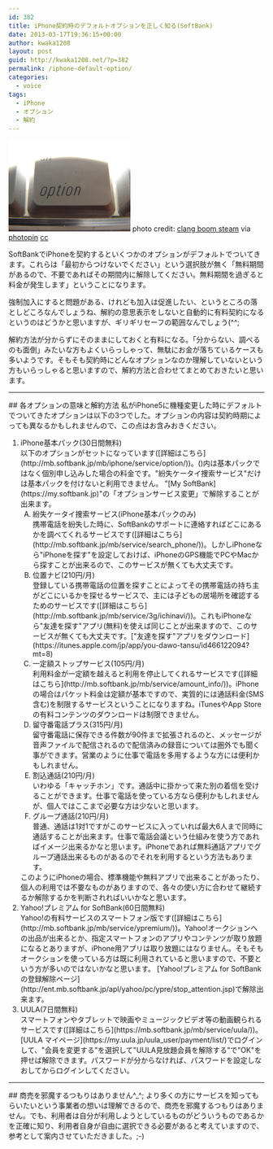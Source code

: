```yaml
---
id: 382
title: iPhone契約時のデフォルトオプションを正しく知る(SoftBank)
date: 2013-03-17T19:36:15+00:00
author: kwaka1208
layout: post
guid: http://kwaka1208.net/?p=382
permalink: /iphone-default-option/
categories:
  - voice
tags:
  - iPhone
  - オプション
  - 解約
---
```

![option](/assets/images/2013/03/small_549050685.jpg)
photo credit: [clang boom steam](http://www.flickr.com/photos/clangboomsteam/549050685/) via [photopin](http://photopin.com) [cc](http://creativecommons.org/licenses/by-nc-sa/2.0/)

SoftBankでiPhoneを契約するといくつかのオプションがデフォルトでついてきます。これらは「最初からつけないでください」という選択肢が無く「無料期間があるので、不要であればその期間内に解除してください。無料期間を過ぎると料金が発生します」ということになります。

強制加入にすると問題がある、けれども加入は促進したい、というところの落としどころなんでしょうね、解約の意思表示をしないと自動的に有料契約になるというのはどうかと思いますが、ギリギリセーフの範囲なんでしょう(^^;

解約方法が分からずにそのままにしておくと有料になる。「分からない、調べるのも面倒」みたいな方もよくいらっしゃって、無駄にお金が落ちているケースも多いようです。そもそも契約時にどんなオプションなのか理解していないという方もいらっしゃると思いますので、解約方法と合わせてまとめておきたいと思います。
<hr>
## 各オプションの意味と解約方法
私がiPhone5に機種変更した時にデフォルトでついてきたオプションは以下の3つでした。オプションの内容は契約時期によっても異なるかもしれませんので、この点はお含みおきください。
<ol>
<li>iPhone基本パック(30日間無料)<br />
以下のオプションがセットになっています([詳細はこちら](http://mb.softbank.jp/mb/iphone/service/option/))。()内は基本パックではなく個別申し込みした場合の料金です。"紛失ケータイ捜索サービス"だけは基本パックを付けないと利用できません。

<span class="emphasis">
"[My SoftBank](https://my.softbank.jp)"の「オプションサービス変更」で解除することが出来ます。</span>

<ol type="A">
<li>紛失ケータイ捜索サービス(iPhone基本パックのみ)<br />
携帯電話を紛失した時に、SoftBankのサポートに連絡すればどこにあるかを調べてくれるサービスです([詳細はこちら](http://mb.softbank.jp/mb/service/search_phone/))。しかしiPhoneなら"iPhoneを探す"を設定しておけば、iPhoneのGPS機能でPCやMacから探すことが出来るので、このサービスが無くても大丈夫です。
</li>
<li>位置ナビ(210円/月)<br />登録している携帯電話の位置を探すことによってその携帯電話の持ち主がどこにいるかを探せるサービスで、主には子どもの居場所を確認するためのサービスです([詳細はこちら](http://mb.softbank.jp/mb/service/3g/ichinavi/))。これもiPhoneなら"友達を探す"アプリ(無料)を使えば同じことが出来ますので、このサービスが無くても大丈夫です。["友達を探す"アプリをダウンロード](https://itunes.apple.com/jp/app/you-dawo-tansu/id466122094?mt=8)
</li>
<li>一定額ストップサービス(105円/月)<br />利用料金が一定額を越えると利用を停止してくれるサービスです([詳細はこちら](http://mb.softbank.jp/mb/service/amount_info/))。iPhoneの場合はパケット料金は定額が基本ですので、実質的には通話料金(SMS含む)を制限するサービスということになりますね。iTunesやApp Storeの有料コンテンツのダウンロードは制限できません。
</li>
<li>留守番電話プラス(315円/月)<br />
留守番電話に保存できる件数が90件まで拡張されるのと、メッセージが音声ファイルで配信されるので配信済みの録音については圏外でも聞く事ができます。営業のように仕事で電話を多用するような方には便利かもしれません。
</li>
<li>割込通話(210円/月)<br />
いわゆる「キャッチホン」です。通話中に掛かって来た別の着信を受けることができます。仕事で電話を使っている方なら便利かもしれませんが、個人ではここまで必要な方は少ないと思います。</li>
<li>グループ通話(210円/月)<br />
普通、通話は1対1ですがこのサービスに入っていれば最大6人まで同時に通話することが出来ます。仕事で電話会議という仕組みを使う方であればイメージ出来るかなと思います。iPhoneであれば無料通話アプリでグループ通話出来るものがあるのでそれを利用するという方法もあります。
</li>
</ol>
このようにiPhoneの場合、標準機能や無料アプリで出来ることがあったり、個人の利用では不要なものがありますので、各々の使い方に合わせて継続するか解除するかを判断されればいいかなと思います。

</li>
<li>Yahoo!プレミアム for SoftBank(60日間無料)<br />
Yahoo!の有料サービスのスマートフォン版です([詳細はこちら](http://mb.softbank.jp/mb/service/ypremium/))。Yahoo!オークションへの出品が出来るとか、指定スマートフォンのアプリやコンテンツが取り放題になるとありますが、iPhone用アプリは取り放題にはなりません。そもそもオークションを使っている方は既に利用されていると思いますので、不要という方が多いのではないかなと思います。
<span class="emphasis">[Yahoo!プレミアム for SoftBankの登録解除ページ](http://ent.mb.softbank.jp/apl/yahoo/pc/ypre/stop_attention.jsp)で解除出来ます。</span>
</li>
<li>UULA(7日間無料)<br />
スマートフォンやタブレットで映画やミュージックビデオ等の動画観られるサービスです([詳細はこちら](https://mb.softbank.jp/mb/service/uula/))。<span class="emphasis">[UULA マイページ](https://my.uula.jp/uula_user/payment/list/)でログインして、"会員を変更する"を選択して"UULA見放題会員を解除する"で"OK"を押せば解除できます。</span>パスワードが分からなければ、パスワードを設定しなおしてからログインしてください。
</li>
</ol>
<hr>
## 商売を邪魔するつもりはありません^_^;
より多くの方にサービスを知ってもらいたいという事業者の想いは理解できるので、商売を邪魔するつもりはありません。でも、利用者は自分が利用しようとしているものがどういうものであるかを正確に知り、利用者自身が自由に選択できる必要があると考えていますので、参考として案内させていただきました。;-)